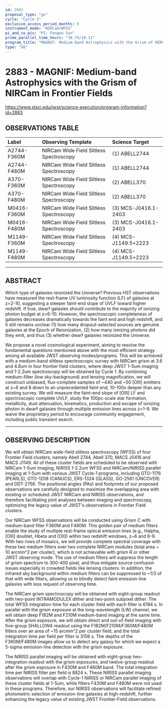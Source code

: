 ```yaml
---
id: 2883
proposal_type: "go"
cycle: "Cycle 2"
exclusive_access_period_months: 0
instrument_mode: "NIRCam/WFSS"
pi_and_co_pis: "PI: Fengwu Sun"
prime_parallel_time_hours: "38.73/19.11"
program_title: "MAGNIF: Medium-band Astrophysics with the Grism of NIRCam in Frontier Fields"
type: "GO"
---
```

# 2883 - MAGNIF: Medium-band Astrophysics with the Grism of NIRCam in Frontier Fields
https://www.stsci.edu/jwst/science-execution/program-information?id=2883
## OBSERVATIONS TABLE
| Label        | Observing Template                    | Science Target          |
| :----------- | :------------------------------------ | :---------------------- |
| A2744-F360M  | NIRCam Wide Field Slitless Spectroscopy | (1) ABELL2744           |
| A2744-F480M  | NIRCam Wide Field Slitless Spectroscopy | (1) ABELL2744           |
| A370-F360M   | NIRCam Wide Field Slitless Spectroscopy | (2) ABELL370            |
| A370-F480M   | NIRCam Wide Field Slitless Spectroscopy | (2) ABELL370            |
| M0416-F360M  | NIRCam Wide Field Slitless Spectroscopy | (3) MCS-J0416.1-2403    |
| M0416-F480M  | NIRCam Wide Field Slitless Spectroscopy | (3) MCS-J0416.1-2403    |
| M1149-F360M  | NIRCam Wide Field Slitless Spectroscopy | (4) MCS-J1149.5+2223    |
| M1149-F480M  | NIRCam Wide Field Slitless Spectroscopy | (4) MCS-J1149.5+2223    |

---

## ABSTRACT

Which type of galaxies reionized the Universe? Previous HST observations have measured the rest-frame UV luminosity function (LF) of galaxies at z=2-10, suggesting a steeper faint-end slope of UVLF toward higher redshift. If true, dwarf galaxies should contribute to the majority of ionizing photon budget at z=6-10. However, the spectroscopic completeness of galaxies decreases dramatically towards the faint end and high redshift, and it still remains unclear (1) how many dropout-selected sources are genuine galaxies at the Epoch of Reionization, (2) how many ionizing photons did they emit, and thus (3) whether dwarf galaxies reionized the Universe.

We propose a novel cosmological experiment, aiming to resolve the fundamental questions mentioned above with the most efficient strategy among all available JWST observing modes/programs. This will be achieved with a medium-band slitless spectroscopic survey with NIRCam grism at 3.6 and 4.8um in four frontier field clusters, where deep JWST 1-5um imaging and 1-2.2um spectroscopy will be obtained by Cycle 1. By combining medium-filter (low sky-background) and lensing magnification, we will construct unbiased, flux-complete samples of ~440 and ~50 [OIII] emitters at z~6 and 8 down to an unprecedented faint end, 10-100x deeper than any existing survey. We will measure the faint-end slope of [OIII] LF and spectroscopic complete UVLF, study the 100pc-scale star formation, metallicity, dust attenuation, kinematics, production and escape of ionizing photon in dwarf galaxies through multiple emission lines across z=1-9. We waive the proprietary period to encourage community engagement, including public transient search.

---

## OBSERVING DESCRIPTION

We will obtain NIRCam wide-field slitless spectroscopy (WFSS) of four Frontier Field clusters, namely Abell 2744, Abell 370, MACS J0416 and MACS J1149. All of these cluster fields are scheduled to be observed with NIRCam 1-5um imaging, NIRISS 1-2.2um WFSS and NIRCam/NIRISS parallel imaging at 1-5um with various JWST Cycle-1 programs, including GTO-1176 (PEARLS), GTO-1208 (CANUCS), ERS-1324 (GLASS), GO-2561 (UNCOVER) and DDT-2756. The positional angles (PAs) and footprints of our proposed observations are carefully designed to maximize the overlapping area with existing or scheduled JWST NIRCam and NIRISS observations, and therefore facilitating joint analyses between imaging and spectroscopy, optimizing the legacy value of JWST's observations in Frontier Field clusters.

Our NIRCam WFSS observations will be conducted using Grism C with medium-band filter F360M and F480M. This golden pair of medium filters enable the study of multiple rest-frame optical emission lines (e.g., Halpha, [OIII] doublet, Hbeta and [OII]) within two redshift windows, z~6 and 8-9. With two rows of mosaics, we will provide complete spectral coverage with these two medium filters over two complete NIRCam modules (total area ~ 10 arcmin^2 per cluster), which is not achievable with grism R or other JWST observing mode. The use of medium filters will suppress the length of grism spectrum to 300-400 pixel, and thus mitigate source confusion issues especially in crowded fields like lensing clusters. In addition, the infrared sky background within medium filters can be suppressed to ~1/3 of that with wide filters, allowing us to blindly detect faint emission-line galaxies with less request of observing time.

The NIRCam grism spectroscopy will be obtained with eight-group readout with two-point INTRAMODULEX dither and two-point subpixel dither. The total WFSS integration time for each cluster field with each filter is 6184 s. In parallel with the grism exposure at the long-wavelength (LW) channel, we will obtain deep F182M and F210M medium-band imaging at the same time. After the grism exposure, we will obtain direct and out-of-field imaging with five-group SHALLOW4 readout using the F182M/F210M/F360M/F480M filters over an area of ~15 arcmin^2 per cluster field, and the total integration time per field per filter is 3156 s. The depths of the F360M/F480M images allow us to detect any galaxy for which we expect a 5-sigma emission-line detection with the grism exposure.

The NIRISS parallel imaging will be obtained with eight-group two-integration readout with the grism exposures, and twelve-group readout after the grism exposure in F430M and F480M band. The total integration time per NIRISS filter per field is 8824 s. These NIRISS parallel imaging observations will overlap with Cycle-1 NIRISS or NIRCam parallel imaging of these cluster fields at 1-5um, while filters F430M and F480M were not used in these programs. Therefore, our NIRISS observations will facilitate refined photometric selection of emission-line galaxies at high-redshift, further enhancing the legacy value of existing JWST Frontier-Field observations.